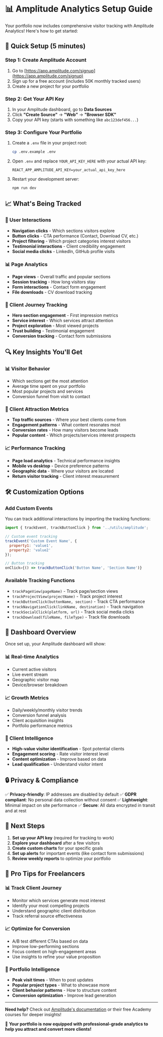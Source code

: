 # 📊 Amplitude Analytics Setup Guide

Your portfolio now includes comprehensive visitor tracking with Amplitude Analytics! Here's how to get started:

## 🚀 Quick Setup (5 minutes)

### Step 1: Create Amplitude Account
1. Go to [https://app.amplitude.com/signup](https://app.amplitude.com/signup)
2. Sign up for a free account (includes 50K monthly tracked users)
3. Create a new project for your portfolio

### Step 2: Get Your API Key
1. In your Amplitude dashboard, go to **Data Sources**
2. Click **"Create Source"** → **"Web"** → **"Browser SDK"**
3. Copy your API key (starts with something like `abc123def456...`)

### Step 3: Configure Your Portfolio
1. Create a `.env` file in your project root:
   ```bash
   cp .env.example .env
   ```

2. Open `.env` and replace `YOUR_API_KEY_HERE` with your actual API key:
   ```env
   REACT_APP_AMPLITUDE_API_KEY=your_actual_api_key_here
   ```

3. Restart your development server:
   ```bash
   npm run dev
   ```

## 📈 What's Being Tracked

### 🎯 User Interactions
- **Navigation clicks** - Which sections visitors explore
- **Button clicks** - CTA performance (Contact, Download CV, etc.)
- **Project filtering** - Which project categories interest visitors
- **Testimonial interactions** - Client credibility engagement
- **Social media clicks** - LinkedIn, GitHub profile visits

### 📊 Page Analytics
- **Page views** - Overall traffic and popular sections
- **Session tracking** - How long visitors stay
- **Form interactions** - Contact form engagement
- **File downloads** - CV download tracking

### 🎨 Client Journey Tracking
- **Hero section engagement** - First impression metrics
- **Service interest** - Which services attract attention
- **Project exploration** - Most viewed projects
- **Trust building** - Testimonial engagement
- **Conversion tracking** - Contact form submissions

## 🔍 Key Insights You'll Get

### 📊 Visitor Behavior
- Which sections get the most attention
- Average time spent on your portfolio
- Most popular projects and services
- Conversion funnel from visit to contact

### 🎯 Client Attraction Metrics
- **Top traffic sources** - Where your best clients come from
- **Engagement patterns** - What content resonates most
- **Conversion rates** - How many visitors become leads
- **Popular content** - Which projects/services interest prospects

### 📈 Performance Tracking
- **Page load analytics** - Technical performance insights
- **Mobile vs desktop** - Device preference patterns
- **Geographic data** - Where your visitors are located
- **Return visitor tracking** - Client interest measurement

## 🛠️ Customization Options

### Add Custom Events
You can track additional interactions by importing the tracking functions:

```javascript
import { trackEvent, trackButtonClick } from '../utils/amplitude';

// Custom event tracking
trackEvent('Custom Event Name', {
  property1: 'value1',
  property2: 'value2'
});

// Button tracking
onClick={() => trackButtonClick('Button Name', 'Section Name')}
```

### Available Tracking Functions
- `trackPageView(pageName)` - Track page/section views
- `trackProjectView(projectName)` - Track project interest
- `trackButtonClick(buttonName, section)` - Track CTA performance
- `trackNavigationClick(linkName, destination)` - Track navigation
- `trackSocialClick(platform, url)` - Track social media clicks
- `trackDownload(fileName, fileType)` - Track file downloads

## 🎨 Dashboard Overview

Once set up, your Amplitude dashboard will show:

### 📊 Real-time Analytics
- Current active visitors
- Live event stream
- Geographic visitor map
- Device/browser breakdown

### 📈 Growth Metrics
- Daily/weekly/monthly visitor trends
- Conversion funnel analysis
- Client acquisition insights
- Portfolio performance metrics

### 🎯 Client Intelligence
- **High-value visitor identification** - Spot potential clients
- **Engagement scoring** - Rate visitor interest level
- **Content optimization** - Improve based on data
- **Lead qualification** - Understand visitor intent

## 🔒 Privacy & Compliance

✅ **Privacy-friendly**: IP addresses are disabled by default
✅ **GDPR compliant**: No personal data collection without consent
✅ **Lightweight**: Minimal impact on site performance
✅ **Secure**: All data encrypted in transit and at rest

## 🚀 Next Steps

1. **Set up your API key** (required for tracking to work)
2. **Explore your dashboard** after a few visitors
3. **Create custom charts** for your specific goals
4. **Set up alerts** for important events (like contact form submissions)
5. **Review weekly reports** to optimize your portfolio

## 🎯 Pro Tips for Freelancers

### 📊 Track Client Journey
- Monitor which services generate most interest
- Identify your most compelling projects
- Understand geographic client distribution
- Track referral source effectiveness

### 📈 Optimize for Conversion
- A/B test different CTAs based on data
- Improve low-performing sections
- Focus content on high-engagement areas
- Use insights to refine your value proposition

### 🎨 Portfolio Intelligence
- **Peak visit times** - When to post updates
- **Popular project types** - What to showcase more
- **Client behavior patterns** - How to structure content
- **Conversion optimization** - Improve lead generation

---

**Need help?** Check out [Amplitude's documentation](https://amplitude.com/docs) or their free Academy courses for deeper insights!

🎯 **Your portfolio is now equipped with professional-grade analytics to help you attract and convert more clients!**
